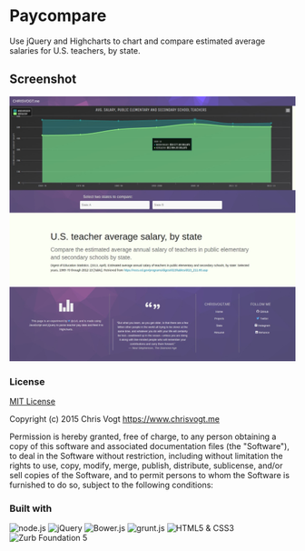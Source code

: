 # Paycompare

Use jQuery and Highcharts to chart and compare estimated average salaries for U.S. teachers, by state.

## Screenshot

[![paycompare.chrisvogt.me](/app/images/screenshot.jpg)](http://paycompare.chrisvogt.me)

### License

[MIT License](LICENSE.md)

Copyright (c) 2015 Chris Vogt https://www.chrisvogt.me

Permission is hereby granted, free of charge, to any person obtaining a copy
of this software and associated documentation files (the "Software"), to deal
in the Software without restriction, including without limitation the rights
to use, copy, modify, merge, publish, distribute, sublicense, and/or sell
copies of the Software, and to permit persons to whom the Software is
furnished to do so, subject to the following conditions:

### Built with

<p align="left">
	<img src="https://upload.wikimedia.org/wikipedia/commons/d/d9/Node.js_logo.svg" alt="node.js" height="64">
	<img src="http://upload.wikimedia.org/wikipedia/en/9/9e/JQuery_logo.svg" alt="jQuery" height="64">
	<img src="http://bower.io/img/bower-logo.svg" alt="Bower.js" height="64">
	<img src="http://gruntjs.com/img/grunt-logo-no-wordmark.svg" alt="grunt.js" height="64">
	<img src="https://upload.wikimedia.org/wikipedia/commons/1/1b/CSS3_and_HTML5_badges.svg" alt="HTML5 &amp; CSS3" height="64">
	<img src="http://foundation.zurb.com/assets/img/support/goodies/why-the-yeti.svg" alt="Zurb Foundation 5" height="64">
</p>